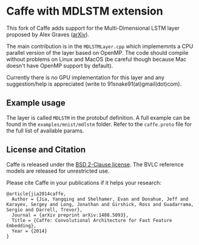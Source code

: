# Caffe with MDLSTM extension

This fork of Caffe adds support for the Multi-Dimensional LSTM layer proposed by Alex Graves ([arXiv](https://arxiv.org/abs/0705.2011)).

The main contribution is in the `MDLSTMLayer.cpp` which implememnts a CPU parallel version of the layer based on OpenMP.
The code should compile without problems on Linux and MacOS (be careful though because Mac doesn't have OpenMP support by default).

Currently there is no GPU implementation for this layer and any suggestion/help is appreciated (write to 91snake91(at)gmail(dot)com).

## Example usage
The layer is called `MDLSTM` in the protobuf definition. A full example can be found in the `examples/mnist/mdlstm` folder.
Refer to the `caffe.proto` file for the full list of available params.

## License and Citation

Caffe is released under the [BSD 2-Clause license](https://github.com/BVLC/caffe/blob/master/LICENSE).
The BVLC reference models are released for unrestricted use.

Please cite Caffe in your publications if it helps your research:

    @article{jia2014caffe,
      Author = {Jia, Yangqing and Shelhamer, Evan and Donahue, Jeff and Karayev, Sergey and Long, Jonathan and Girshick, Ross and Guadarrama, Sergio and Darrell, Trevor},
      Journal = {arXiv preprint arXiv:1408.5093},
      Title = {Caffe: Convolutional Architecture for Fast Feature Embedding},
      Year = {2014}
    }
